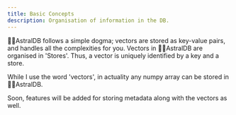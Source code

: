 ```yaml
---
title: Basic Concepts
description: Organisation of information in the DB.
---
```


🚀✨AstralDB follows a simple dogma; vectors are stored as key-value pairs, and handles all the complexities for you. Vectors in 🚀✨AstralDB are organised in 'Stores'. Thus, a vector is uniquely identified by a key and a store.

While I use the word 'vectors', in actuality any numpy array can be stored in 🚀✨AstralDB.

Soon, features will be added for storing metadata along with the vectors as well.

